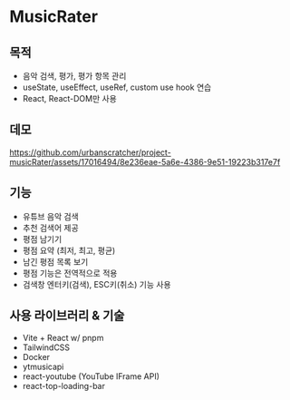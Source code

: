 # MusicRater

## 목적

- 음악 검색, 평가, 평가 항목 관리
- useState, useEffect, useRef, custom use hook 연습
- React, React-DOM만 사용

## 데모
https://github.com/urbanscratcher/project-musicRater/assets/17016494/8e236eae-5a6e-4386-9e51-19223b317e7f

## 기능

- 유튜브 음악 검색
- 추천 검색어 제공
- 평점 남기기
- 평점 요약 (최저, 최고, 평균)
- 남긴 평점 목록 보기
- 평점 기능은 전역적으로 적용
- 검색창 엔터키(검색), ESC키(취소) 기능 사용

## 사용 라이브러리 & 기술

- Vite + React w/ pnpm
- TailwindCSS
- Docker
- ytmusicapi
- react-youtube (YouTube IFrame API)
- react-top-loading-bar
